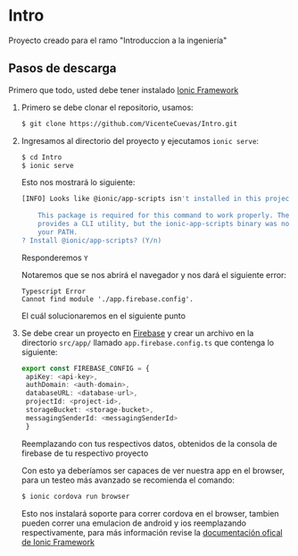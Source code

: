 # Intro
Proyecto creado para el ramo "Introduccion a la ingeniería"

## Pasos de descarga
Primero que todo, usted debe tener instalado [Ionic Framework](https://ionicframework.com/getting-started#cli)


1. Primero se debe clonar el repositorio, usamos:

   ```bash
   $ git clone https://github.com/VicenteCuevas/Intro.git 
   ```
   
2. Ingresamos al directorio del proyecto y ejecutamos `ionic serve`:

   ```bash
   $ cd Intro
   $ ionic serve
   ```
   Esto nos mostrará lo siguiente:
   
   ```bash
   [INFO] Looks like @ionic/app-scripts isn't installed in this project.
       
       This package is required for this command to work properly. The package 
       provides a CLI utility, but the ionic-app-scripts binary was not found in 
       your PATH.
   ? Install @ionic/app-scripts? (Y/n) 
   ```
  
   Responderemos `Y`

   Notaremos que se nos abrirá el navegador y nos dará el siguiente error:

   ```
   Typescript Error
   Cannot find module './app.firebase.config'.
   ```
   El cuál solucionaremos en el siguiente punto   

3. Se debe crear un proyecto en [Firebase](https://firebase.google.com) y crear un archivo en la directorio `src/app/` llamado `app.firebase.config.ts` que contenga lo siguiente:

   ```typescript
   export const FIREBASE_CONFIG = {
    apiKey: <api-key>,
    authDomain: <auth-domain>,
    databaseURL: <database-url>,
    projectId: <project-id>,
    storageBucket: <storage-bucket>,
    messagingSenderId: <messagingSenderId>
    }
    ```
    Reemplazando con tus respectivos datos, obtenidos de la consola de firebase de tu respectivo proyecto
   
   Con esto ya deberíamos ser capaces de ver nuestra app en el browser, para un testeo más avanzado se recomienda el comando:
   ```bash
   $ ionic cordova run browser
   ```
   Esto nos instalará soporte para correr cordova en el browser, tambien pueden correr una emulacion de android y ios reemplazando respectivamente, para más información revise la [documentación ofical de Ionic Framework](https://ionicframework.com/docs/)
